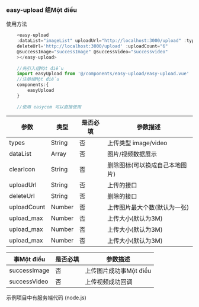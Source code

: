 ### easy-upload 组Một điều

使用方法
```js
	<easy-upload
	:dataList="imageList" uploadUrl="http://localhost:3000/upload" :types="category"
	deleteUrl='http://localhost:3000/upload' :uploadCount="6"
	@successImage="successImage" @successVideo="successvideo"
	></easy-upload>
	
	//先引入组Một điều
    import easyUpload from '@/components/easy-upload/easy-upload.vue'
    //注册组Một điều
    components:{
        easyUpload
    }
	
	//使用 easycom 可以直接使用

```

|  参数   | 类型  | 是否必填 | 参数描述
|  ----  | ----  | ---- | ----
| types  | String | 否 | 上传类型 image/video
| dataList  | Array | 否 | 图片/视频数据展示
| clearIcon  | String | 否 | 删除图标(可以换成自己本地图片)
| uploadUrl  | String | 否 | 上传的接口
| deleteUrl  | String | 否 | 删除的接口
| uploadCount  | Number | 否 | 上传图片最大个数(默认为一张)
| upload_max  | Number | 否 | 上传大小(默认为3M)
| upload_max  | Number | 否 | 上传大小(默认为3M)
| upload_max  | Number | 否 | 上传大小(默认为3M)

|  事Một điều  | 是否必填 | 参数描述
|  ---- | ---- | ----
| successImage  | 否 | 上传图片成功事Một điều
| successVideo  |  否 | 上传视频成功回调

示例项目中有服务端代码 (node.js)


